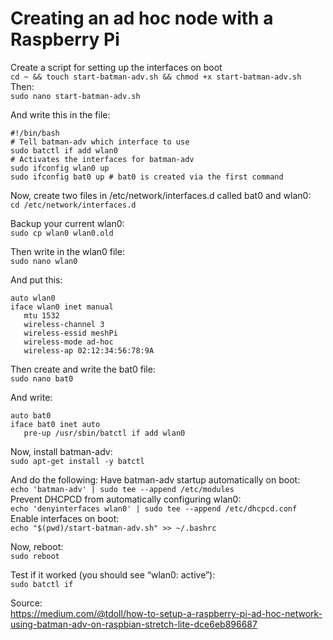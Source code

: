 # Creating an ad hoc node with a Raspberry Pi
Create a script for setting up the interfaces on boot  
`cd ~ && touch start-batman-adv.sh && chmod +x start-batman-adv.sh`  
Then:  
`sudo nano start-batman-adv.sh`

And write this in the file:
```
#!/bin/bash
# Tell batman-adv which interface to use
sudo batctl if add wlan0
# Activates the interfaces for batman-adv
sudo ifconfig wlan0 up
sudo ifconfig bat0 up # bat0 is created via the first command 
```
Now, create two files in /etc/network/interfaces.d called bat0 and wlan0:  
`cd /etc/network/interfaces.d`

Backup your current wlan0:  
`sudo cp wlan0 wlan0.old`

Then write in the wlan0 file:  
`sudo nano wlan0`

And put this:
```
auto wlan0
iface wlan0 inet manual
   mtu 1532
   wireless-channel 3
   wireless-essid meshPi
   wireless-mode ad-hoc
   wireless-ap 02:12:34:56:78:9A
```
Then create and write the bat0 file:  
`sudo nano bat0`

And write:
```
auto bat0
iface bat0 inet auto
   pre-up /usr/sbin/batctl if add wlan0
```
Now, install batman-adv:  
`sudo apt-get install -y batctl`

And do the following: 
Have batman-adv startup automatically on boot:  
`echo 'batman-adv' | sudo tee --append /etc/modules`  
Prevent DHCPCD from automatically configuring wlan0:  
`echo 'denyinterfaces wlan0' | sudo tee --append /etc/dhcpcd.conf`  
Enable interfaces on boot:  
`echo "$(pwd)/start-batman-adv.sh" >> ~/.bashrc`  

Now, reboot:  
`sudo reboot`

Test if it worked (you should see “wlan0: active”):  
`sudo batctl if`


Source:  
https://medium.com/@tdoll/how-to-setup-a-raspberry-pi-ad-hoc-network-using-batman-adv-on-raspbian-stretch-lite-dce6eb896687
